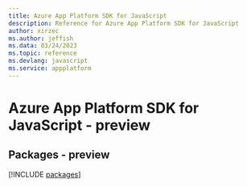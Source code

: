 ```yaml
---
title: Azure App Platform SDK for JavaScript
description: Reference for Azure App Platform SDK for JavaScript
author: xirzec
ms.author: jeffish
ms.data: 03/24/2023
ms.topic: reference
ms.devlang: javascript
ms.service: appplatform
---
```

# Azure App Platform SDK for JavaScript - preview
## Packages - preview
[!INCLUDE [packages](app-platform-index.md)]